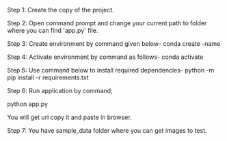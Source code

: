 Step 1:	Create the copy of the project.

Step 2: Open command prompt and change your current path
to folder where you can find 'app.py' file.

Step 3: Create environment by command given below-
conda create -name <environment name>

Step 4: Activate environment by command as follows-
conda activate <environment name>

Step 5: Use command below to install required dependencies-
python -m pip install -r requirements.txt

Step 6: Run application by command;

python app.py

You will get url copy it and paste in browser.

Step 7: You have sample_data folder where you can get images to test.
